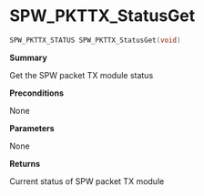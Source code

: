 # SPW_PKTTX_StatusGet

```c
SPW_PKTTX_STATUS SPW_PKTTX_StatusGet(void)
```

**Summary**

Get the SPW packet TX module status

**Preconditions**

None

**Parameters**

None

**Returns**

Current status of SPW packet TX module

